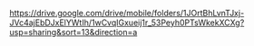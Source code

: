 https://drive.google.com/drive/mobile/folders/1JOrtBhLvnTJxj-JVc4ajEbDJxElYWtIh/1wCvqIGxueij1r_53Peyh0PTsWkekXCXg?usp=sharing&sort=13&direction=a
